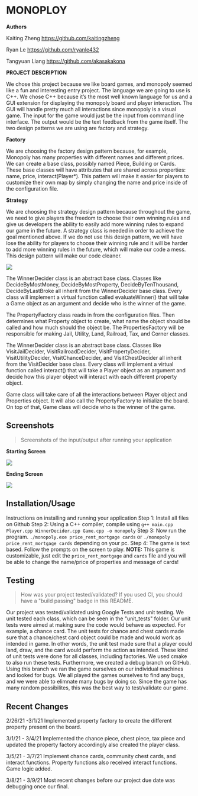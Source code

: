 # MONOPLOY
 
  **Authors** 

  Kaiting Zheng   https://github.com/kaitingzheng

  Ryan Le         https://github.com/ryanle432

  Tangyuan Liang  https://github.com/akasakakona

**PROJECT DESCRIPTION**

We chose this project because we like board games, and monopoly seemed like a fun and interesting entry project. 
The language we are going to use is C++. We chose C++ because it’s the most well known language for us and a GUI extension for displaying the monopoly board and player interaction. The GUI will handle pretty much all interactions since monopoly is a visual game.
The input for the game would just be the input from command line interface. The output would be the text feedback from the game itself. 
The two design patterns we are using are factory and strategy.


**Factory**

We are choosing the factory design pattern because, for example, Monopoly has many properties with different names and different prices. We can create a base class, possibly named Piece, Building or Cards. These base classes will have attributes that are shared across properties: name, price, interact(Player*).  This pattern will make it easier for players to customize their own map by simply changing the name and price inside of the configuration file. 

**Strategy**

We are choosing the strategy design pattern because throughout the game, we need to give players the freedom to choose their own winning rules and give us developers the ability to easily add more winning rules to expand our game in the future. 
A strategy class is needed in order to achieve the goal mentioned above. If we do not use this design pattern, we will have lose the ability for players to choose their winning rule and it will be harder to add more winning rules in the future, which will make our code a mess. This design pattern will make our code cleaner. 

<img src="https://raw.githubusercontent.com/cs100/final-project-rle026-kzhen027-tlian020/master/Project1/Images/Final%20OMT%20Diagram.jpg?token=AKPWCG3CQHKXK6GBRG4YQU3AKGTVS">

The WinnerDecider class is an abstract base class. Classes like DecideByMostMoney, DecideByMostProperty, DecideByTenThousand, DecideByLastBroke all inherit from the WinnerDecider base class. Every class will implement a virtual function called evaluateWinner() that will take a Game object as an argument and decide who is the winner of the game.
 
The PropertyFactory class reads in from the configuration files. Then determines what Property object to create, what name the object should be called and how much should the object be. The PropertiesFactory will be responsible for making Jail, Utility, Land, Railroad, Tax, and Corner classes.

The WinnerDecider class is an abstract base class. Classes like VisitJailDecider, VisitRailroadDecider, VisitPropertyDecider, VisitUtilityDecider, VisitChanceDecider, and VisitChestDecider all inherit from the VisitDecider base class. Every class will implement a virtual function called interact() that will take a Player object as an argument and decide how this player object will interact with each different property object.

Game class will take care of all the interactions between Player object and Properties object. It will also call the PropertyFactory to initialize the board. On top of that, Game class will decide who is the winner of the game.

 ## Screenshots
 > Screenshots of the input/output after running your application

**Starting Screen**

<img src="https://github.com/cs100/final-project-rle026-kzhen027-tlian020/blob/master/Project1/Images/Screenshot.png">

**Ending Screen**

<img src="https://github.com/cs100/final-project-rle026-kzhen027-tlian020/blob/master/Project1/Images/Screenshot1.png">

 ## Installation/Usage
 Instructions on installing and running your application
 Step 1: Install all files on Github
 Step 2: Using a C++ compiler, compile using `g++ main.cpp Player.cpp WinnerDecider.cpp Game.cpp -o monopoly`
 Step 3: Now run the program. `./monopoly.exe price_rent_mortgage cards` or `./monopoly price_rent_mortgage cards` depending on your pc. 
 Step 4: The game is text based. Follow the prompts on the screen to play.
 **NOTE:** This game is customizable, just edit the `price_rent_mortgage` and `cards` file and you will be able to change the name/price of properties and message of cards!
 ## Testing
 > How was your project tested/validated? If you used CI, you should have a "build passing" badge in this README.

Our project was tested/validated using Google Tests and unit testing. We unit tested each class, which can be seen in the "unit_tests" folder. Our unit tests were aimed at making sure the code would behave as expected. For example, a chance card. The unit tests for chance and chest cards made sure that a chance/chest card object could be made and would work as intended in game. In other words, the unit test made sure that a player could land, draw, and the card would perform the action as intended. These kind of unit tests were done for all classes, including factories. We used cmake to also run these tests. Furthermore, we created a debug branch on GitHub. Using this branch we ran the game ourselves on our individual machines and looked for bugs. We all played the games ourselves to find any bugs, and we were able to elimnate many bugs by doing so. Since the game has many random possibilites, this was the best way to test/validate our game. 
## Recent Changes
2/26/21 -3/1/21 Implemented property factory to create the different property present on the board.

3/1/21 - 3/4/21 Implemented the chance piece, chest piece, tax piece and updated the property factory accordingly also created the player class.

 3/5/21 - 3/7/21 Implement chance cards, community chest cards, and interact functions. Property functions also received interact functions. Game logic added.

 3/8/21 - 3/9/21 Most recent changes before our project due date was debugging once our final.  
